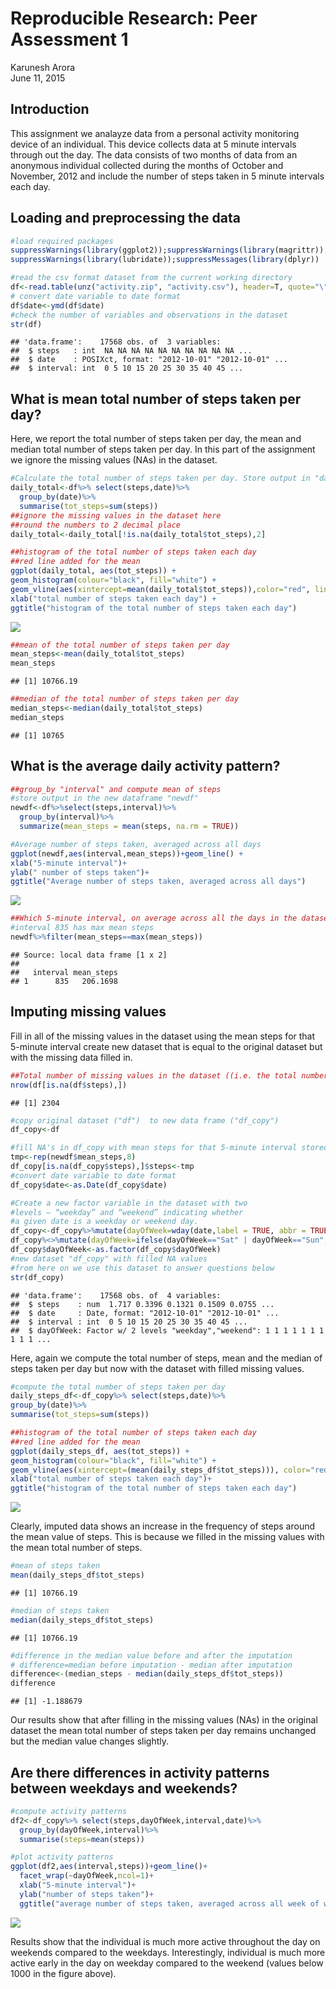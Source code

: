 # Reproducible Research: Peer Assessment 1
Karunesh Arora  
June 11, 2015  
## Introduction
This assignment we analayze data from a personal activity monitoring device of an individual. This device collects data at 5 minute intervals through out the day. The data consists of two months of data from an anonymous individual collected during the months of October and November, 2012 and include the number of steps taken in 5 minute intervals each day.

## Loading and preprocessing the data

```r
#load required packages
suppressWarnings(library(ggplot2));suppressWarnings(library(magrittr));
suppressWarnings(library(lubridate));suppressMessages(library(dplyr))

#read the csv format dataset from the current working directory
df<-read.table(unz("activity.zip", "activity.csv"), header=T, quote="\"", sep=",")
# convert date variable to date format
df$date<-ymd(df$date)
#check the number of variables and observations in the dataset 
str(df)
```

```
## 'data.frame':	17568 obs. of  3 variables:
##  $ steps   : int  NA NA NA NA NA NA NA NA NA NA ...
##  $ date    : POSIXct, format: "2012-10-01" "2012-10-01" ...
##  $ interval: int  0 5 10 15 20 25 30 35 40 45 ...
```
## What is mean total number of steps taken per day?
Here, we report the total number of steps taken per day, the mean and median total number of steps taken per day. In this part of the assignment we ignore the missing values (NAs) in the dataset.


```r
#Calculate the total number of steps taken per day. Store output in "daily_total" variable
daily_total<-df%>% select(steps,date)%>%
  group_by(date)%>%
  summarise(tot_steps=sum(steps))
##ignore the missing values in the dataset here
##round the numbers to 2 decimal place
daily_total<-daily_total[!is.na(daily_total$tot_steps),2]
```


```r
##histogram of the total number of steps taken each day
##red line added for the mean
ggplot(daily_total, aes(tot_steps)) +
geom_histogram(colour="black", fill="white") +
geom_vline(aes(xintercept=mean(daily_total$tot_steps)),color="red", linetype="dashed",size=1)+
xlab("total number of steps taken each day") + 
ggtitle("histogram of the total number of steps taken each day")
```

![](PA1_template_files/figure-html/unnamed-chunk-3-1.png) 


```r
##mean of the total number of steps taken per day
mean_steps<-mean(daily_total$tot_steps)
mean_steps
```

```
## [1] 10766.19
```

```r
##median of the total number of steps taken per day
median_steps<-median(daily_total$tot_steps)
median_steps
```

```
## [1] 10765
```

## What is the average daily activity pattern?

```r
##group_by "interval" and compute mean of steps 
#store output in the new dataframe "newdf"
newdf<-df%>%select(steps,interval)%>%
  group_by(interval)%>%
  summarize(mean_steps = mean(steps, na.rm = TRUE))
```


```r
#Average number of steps taken, averaged across all days
ggplot(newdf,aes(interval,mean_steps))+geom_line() + 
xlab("5-minute interval")+
ylab(" number of steps taken")+
ggtitle("Average number of steps taken, averaged across all days")
```

![](PA1_template_files/figure-html/unnamed-chunk-6-1.png) 


```r
##Which 5-minute interval, on average across all the days in the dataset, contains the maximum number of steps?
#interval 835 has max mean steps
newdf%>%filter(mean_steps==max(mean_steps))
```

```
## Source: local data frame [1 x 2]
## 
##   interval mean_steps
## 1      835   206.1698
```

## Imputing missing values
Fill in all of the missing values in the dataset using the mean steps for that 5-minute interval
create new dataset that is equal to the original dataset but with the missing data filled in.

```r
##Total number of missing values in the dataset ((i.e. the total number of rows with NAs))
nrow(df[is.na(df$steps),])
```

```
## [1] 2304
```


```r
#copy original dataset ("df")  to new data frame ("df_copy")
df_copy<-df

#fill NA's in df_copy with mean steps for that 5-minute interval stored in "mean_steps"
tmp<-rep(newdf$mean_steps,8)
df_copy[is.na(df_copy$steps),]$steps<-tmp
#convert date variable to date format
df_copy$date<-as.Date(df_copy$date)

#Create a new factor variable in the dataset with two 
#levels – “weekday” and “weekend” indicating whether
#a given date is a weekday or weekend day.
df_copy<-df_copy%>%mutate(dayOfWeek=wday(date,label = TRUE, abbr = TRUE))
df_copy%<>%mutate(dayOfWeek=ifelse(dayOfWeek=="Sat" | dayOfWeek=="Sun","weekend","weekday"))
df_copy$dayOfWeek<-as.factor(df_copy$dayOfWeek)
#new dataset "df_copy" with filled NA values
#from here on we use this dataset to answer questions below
str(df_copy)
```

```
## 'data.frame':	17568 obs. of  4 variables:
##  $ steps    : num  1.717 0.3396 0.1321 0.1509 0.0755 ...
##  $ date     : Date, format: "2012-10-01" "2012-10-01" ...
##  $ interval : int  0 5 10 15 20 25 30 35 40 45 ...
##  $ dayOfWeek: Factor w/ 2 levels "weekday","weekend": 1 1 1 1 1 1 1 1 1 1 ...
```

Here, again we compute the total number of steps, mean and the median of steps taken per day but
now with the dataset with filled missing values.

```r
#compute the total number of steps taken per day
daily_steps_df<-df_copy%>% select(steps,date)%>%
group_by(date)%>%
summarise(tot_steps=sum(steps))
```


```r
##histogram of the total number of steps taken each day
##red line added for the mean
ggplot(daily_steps_df, aes(tot_steps)) +
geom_histogram(colour="black", fill="white") +
geom_vline(aes(xintercept=(mean(daily_steps_df$tot_steps))), color="red", linetype="dashed",size=1)+
xlab("total number of steps taken each day")+ 
ggtitle("histogram of the total number of steps taken each day")
```

![](PA1_template_files/figure-html/unnamed-chunk-11-1.png) 

Clearly, imputed data shows an increase in the frequency of steps around the mean value of steps. This is because we filled in the missing values with the mean total number of steps.

```r
#mean of steps taken
mean(daily_steps_df$tot_steps)
```

```
## [1] 10766.19
```

```r
#median of steps taken
median(daily_steps_df$tot_steps)
```

```
## [1] 10766.19
```

```r
#difference in the median value before and after the imputation 
# difference=median before imputation - median after imputation
difference<-(median_steps - median(daily_steps_df$tot_steps))
difference
```

```
## [1] -1.188679
```
Our results show that after filling in the missing values (NAs) in the original dataset the 
mean total number of steps taken per day remains unchanged but the median value changes
slightly.

## Are there differences in activity patterns between weekdays and weekends?

```r
#compute activity patterns
df2<-df_copy%>% select(steps,dayOfWeek,interval,date)%>%
  group_by(dayOfWeek,interval)%>%
  summarise(steps=mean(steps))

#plot activity patterns
ggplot(df2,aes(interval,steps))+geom_line()+
  facet_wrap(~dayOfWeek,ncol=1)+
  xlab("5-minute interval")+
  ylab("number of steps taken")+
  ggtitle("average number of steps taken, averaged across all week of weekend days")
```

![](PA1_template_files/figure-html/unnamed-chunk-13-1.png) 

Results show that the individual is much more active throughout the day on weekends compared to the weekdays. Interestingly, individual is much more active early in the day on weekday compared to the weekend (values below 1000 in the figure above).

